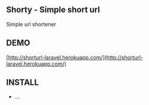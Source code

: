 ## Shorty - Simple short url
Simple url shortener

## DEMO
[http://shorturl-laravel.herokuapp.com/](http://shorturl-laravel.herokuapp.com/)

## INSTALL
- ...